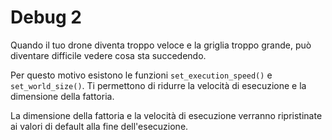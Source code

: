 # Debug 2
Quando il tuo drone diventa troppo veloce e la griglia troppo grande, può diventare difficile vedere cosa sta succedendo.

Per questo motivo esistono le funzioni `set_execution_speed()` e `set_world_size()`.
Ti permettono di ridurre la velocità di esecuzione e la dimensione della fattoria.

La dimensione della fattoria e la velocità di esecuzione verranno ripristinate ai valori di default alla fine dell'esecuzione.